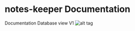# notes-keeper Documentation
Documentation
Database view V1
![alt tag](https://content.screencast.com/users/tanya_13/folders/Jing/media/a4d4899f-077b-461e-85be-423065dbdf0c/2016-12-30_2245.png)
